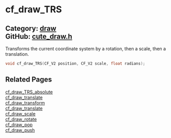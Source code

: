 [//]: # (This file is automatically generated by Cute Framework's docs parser.)
[//]: # (Do not edit this file by hand!)
[//]: # (See: https://github.com/RandyGaul/cute_framework/blob/master/samples/docs_parser.cpp)
[](../header.md ':include')

# cf_draw_TRS

Category: [draw](/api_reference?id=draw)  
GitHub: [cute_draw.h](https://github.com/RandyGaul/cute_framework/blob/master/include/cute_draw.h)  
---

Transforms the current coordinate system by a rotation, then a scale, then a translation.

```cpp
void cf_draw_TRS(CF_V2 position, CF_V2 scale, float radians);
```

## Related Pages

[cf_draw_TRS_absolute](/draw/cf_draw_trs_absolute.md)  
[cf_draw_translate](/draw/cf_draw_translate.md)  
[cf_draw_transform](/draw/cf_draw_transform.md)  
[cf_draw_translate](/draw/cf_draw_translate.md)  
[cf_draw_scale](/draw/cf_draw_scale.md)  
[cf_draw_rotate](/draw/cf_draw_rotate.md)  
[cf_draw_pop](/draw/cf_draw_pop.md)  
[cf_draw_push](/draw/cf_draw_push.md)  
